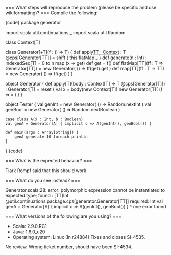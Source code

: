 === What steps will reproduce the problem (please be specific and use wikiformatting)? ===
Compile the following:

{code}
package generator

import scala.util.continuations._
import scala.util.Random

class Context[T]

class Generator[+T](f : () => T) {
    def apply[TT : Context]() : T @cps[Generator[TT]] = shift { this flatMap _ }
    def generate(n : Int) : IndexedSeq[T] = 0 to n map (x => get)
    def get = f()
    def flatMap[TT](ff : T => Generator[TT]) = new Generator( () => ff(get).get )
    def map[TT](ff : T => TT) = new Generator( () => ff(get) )
}

object Generator {
    def apply[T](body : Context[T] => T @cps[Generator[T]]) : Generator[T] = reset {
        val x = body(new Context[T])
        new Generator[T]( () => x )
    }
}

object Tester {
    val genInt = new Generator( () => Random.nextInt )
    val genBool = new Generator( () => Random.nextBoolean )

    case class A(x : Int, b : Boolean)
    val genA = Generator[A] { implicit c => A(genInt(), genBool()) }

    def main(args : Array[String]) {
        genA generate 10 foreach println
    }
}
{code} 

=== What is the expected behavior? ===

Tiark Rompf said that this should work.

=== What do you see instead? ===

Generator.scala:28: error: polymorphic expression cannot be instantiated to expected type;
 found   : [TT]Int @util.continuations.package.cps[generator.Generator[TT]]
 required: Int
    val genA = Generator[A] { implicit c => A(genInt(), genBool()) }
                                                    ^
one error found

=== What versions of the following are you using? ===
  - Scala: 2.9.0.RC1
  - Java: 1.6.0_u20
  - Operating system: Linux
(In r24884) Fixes and closes SI-4535.

No review.
Wrong ticket number, should have been SI-4534.
